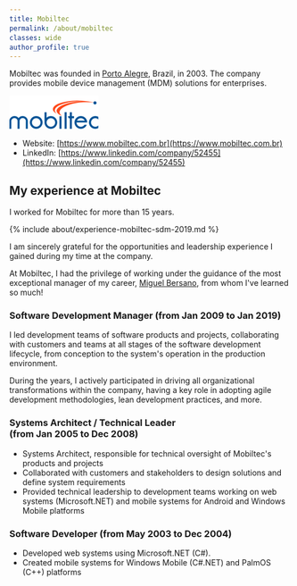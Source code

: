 ```yaml
---
title: Mobiltec
permalink: /about/mobiltec
classes: wide
author_profile: true
---
```


Mobiltec was founded in [Porto Alegre](https://en.wikipedia.org/wiki/Porto_Alegre), Brazil, in 2003. The company provides mobile device management (MDM) solutions for enterprises.

![Mobiltec logo](/images/about/mobiltec.png "Mobiltec logo")

- Website: [https://www.mobiltec.com.br](https://www.mobiltec.com.br)
- LinkedIn: [https://www.linkedin.com/company/52455](https://www.linkedin.com/company/52455)

## My experience at Mobiltec

I worked for Mobiltec for more than 15 years.

{% include about/experience-mobiltec-sdm-2019.md %}

I am sincerely grateful for the opportunities and leadership experience I gained during my time at the company.

At Mobiltec, I had the privilege of working under the guidance of the most exceptional manager of my career, [Miguel Bersano](https://www.linkedin.com/in/miguel-bersano-24a27b/), from whom I've learned so much!

### Software Development Manager <nobr>(from Jan 2009 to Jan 2019)</nobr>

I led development teams of software products and projects, collaborating with customers and teams at all stages of the software development lifecycle, from conception to the system's operation in the production environment.

During the years, I actively participated in driving all organizational transformations within the company, having a key role in adopting agile development methodologies, lean development practices, and more.

<!--
Liderei as equipes de desenvolvimento de produtos e projetos de software, colaborando com clientes e equipes em todas as etapas do ciclo de desenvolvimento de software, desde a concepção até a operação do sistema no ambiente de produção.

Participei ativamente de todas as transformações organizacionais da empresa, exercendo papel chave na adoção de metodologias ágeis de desenvolvimento de sistemas, processo enxuto (Lean) de construção de produtos, entre outros.
-->


### Systems Architect / Technical Leader <nobr>(from Jan 2005 to Dec 2008)</nobr>

- Systems Architect, responsible for technical oversight of Mobiltec's products and projects
- Collaborated with customers and stakeholders to design solutions and define system requirements
- Provided technical leadership to development teams working on web systems (Microsoft.NET) and mobile systems for Android and Windows Mobile platforms

<!--
- Arquiteto de sistemas, responsável pela supervisão técnica dos produtos e projetos da Mobiltec
- Colaborei com clientes e stakeholders para projetar soluções e definir requisitos de sistema
- Exerci a liderança técnica das equipes de desenvolvimento que trabalhavam em sistemas web (Microsoft.NET) e sistemas móveis para plataformas Android e Windows Mobile
-->

### Software Developer <nobr>(from May 2003 to Dec 2004)</nobr>

- Developed web systems using Microsoft.NET (C#).
- Created mobile systems for Windows Mobile (C#.NET) and PalmOS (C++) platforms

<!--
- Desenvolvi sistemas web com Microsoft.NET
- Criei sistemas mobile para as plataformas Windows Mobile (C#.NET) e PalmOS (C++) -->